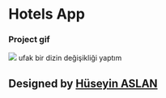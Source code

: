 # Hotels App


### Project gif

![](./public/) ufak bir dizin değişikliği yaptım



##  Designed by <a href="https://www.linkedin.com/in/h%C3%BCseyin-aslan-128519203/" target="_blank">Hüseyin ASLAN</a> 